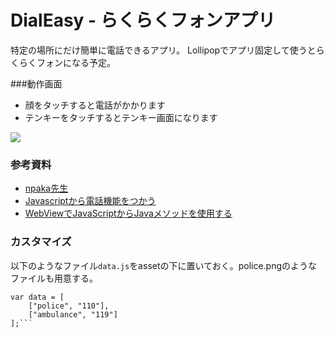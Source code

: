 # DialEasy - らくらくフォンアプリ

特定の場所にだけ簡単に電話できるアプリ。
Lollipopでアプリ固定して使うとらくらくフォンになる予定。

###動作画面

* 顔をタッチすると電話がかかります
* テンキーをタッチするとテンキー画面になります

![](http://gyazo.com/b9227276dda73a5b9c0d2965e5962983.png)

### 参考資料

* [npaka先生](http://www.saturn.dti.ne.jp/npaka/android/ActivityEx/index.html)
* [Javascriptから電話機能をつかう](http://blog.livedoor.jp/hiroki0907/archives/51728780.html)
* [WebViewでJavaScriptからJavaメソッドを使用する](http://techbooster.jpn.org/andriod/application/3189/)

### カスタマイズ

以下のようなファイル```data.js```をassetの下に置いておく。police.pngのようなファイルも用意する。

```
var data = [
    ["police", "110"],
    ["ambulance", "119"]
];```